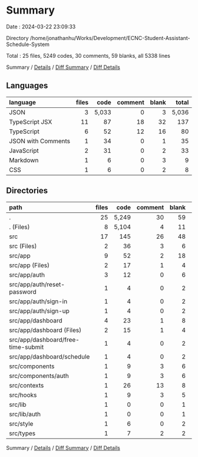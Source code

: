 # Summary

Date : 2024-03-22 23:09:33

Directory /home/jonathanhu/Works/Development/ECNC-Student-Assistant-Schedule-System

Total : 25 files,  5249 codes, 30 comments, 59 blanks, all 5338 lines

Summary / [Details](details.md) / [Diff Summary](diff.md) / [Diff Details](diff-details.md)

## Languages
| language | files | code | comment | blank | total |
| :--- | ---: | ---: | ---: | ---: | ---: |
| JSON | 3 | 5,033 | 0 | 3 | 5,036 |
| TypeScript JSX | 11 | 87 | 18 | 32 | 137 |
| TypeScript | 6 | 52 | 12 | 16 | 80 |
| JSON with Comments | 1 | 34 | 0 | 1 | 35 |
| JavaScript | 2 | 31 | 0 | 2 | 33 |
| Markdown | 1 | 6 | 0 | 3 | 9 |
| CSS | 1 | 6 | 0 | 2 | 8 |

## Directories
| path | files | code | comment | blank | total |
| :--- | ---: | ---: | ---: | ---: | ---: |
| . | 25 | 5,249 | 30 | 59 | 5,338 |
| . (Files) | 8 | 5,104 | 4 | 11 | 5,119 |
| src | 17 | 145 | 26 | 48 | 219 |
| src (Files) | 2 | 36 | 3 | 6 | 45 |
| src/app | 9 | 52 | 2 | 18 | 72 |
| src/app (Files) | 2 | 17 | 1 | 4 | 22 |
| src/app/auth | 3 | 12 | 0 | 6 | 18 |
| src/app/auth/reset-password | 1 | 4 | 0 | 2 | 6 |
| src/app/auth/sign-in | 1 | 4 | 0 | 2 | 6 |
| src/app/auth/sign-up | 1 | 4 | 0 | 2 | 6 |
| src/app/dashboard | 4 | 23 | 1 | 8 | 32 |
| src/app/dashboard (Files) | 2 | 15 | 1 | 4 | 20 |
| src/app/dashboard/free-time-submit | 1 | 4 | 0 | 2 | 6 |
| src/app/dashboard/schedule | 1 | 4 | 0 | 2 | 6 |
| src/components | 1 | 9 | 3 | 6 | 18 |
| src/components/auth | 1 | 9 | 3 | 6 | 18 |
| src/contexts | 1 | 26 | 13 | 8 | 47 |
| src/hooks | 1 | 9 | 3 | 5 | 17 |
| src/lib | 1 | 0 | 0 | 1 | 1 |
| src/lib/auth | 1 | 0 | 0 | 1 | 1 |
| src/style | 1 | 6 | 0 | 2 | 8 |
| src/types | 1 | 7 | 2 | 2 | 11 |

Summary / [Details](details.md) / [Diff Summary](diff.md) / [Diff Details](diff-details.md)